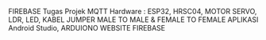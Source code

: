 FIREBASE
Tugas Projek MQTT Hardware : ESP32, HRSC04, MOTOR SERVO, LDR, LED, KABEL JUMPER MALE TO MALE & FEMALE TO FEMALE 
APLIKASI Android Studio, ARDUIONO
WEBSITE FIREBASE
